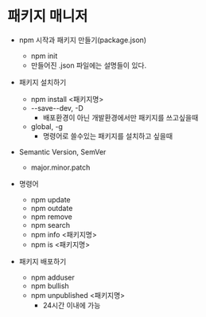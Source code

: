 # 패키지 매니저

- npm 시작과 패키지 만들기(package.json)
  - npm init
  - 만들어진 .json 파일에는 설명들이 있다.
- 패키지 설치하기
  - npm install <패키지명>
  - --save--dev, -D
    - 배포환경이 아닌 개발환경에서만 패키지를 쓰고싶을때
  - global, -g
    - 명령어로 쓸수있는 패키지를 설치하고 싶을때
- Semantic Version, SemVer
  - major.minor.patch

- 명령어
  - npm update
  - npm outdate
  - npm remove
  - npm search
  - npm info <패키지명>
  - npm is <패키지명>
- 패키지 배포하기
  - npm adduser
  - npm bullish
  - npm unpublished <패키지명>
    - 24시간 이내에 가능